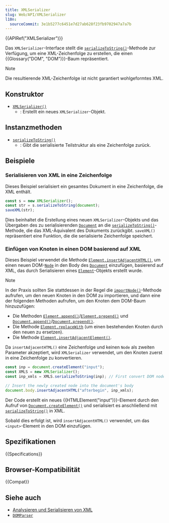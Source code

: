 ```yaml
---
title: XMLSerializer
slug: Web/API/XMLSerializer
l10n:
  sourceCommit: 3e1b5277c6451e7d27ab628f23fb9702947a7a7b
---
```


{{APIRef("XMLSerializer")}}

Das `XMLSerializer`-Interface stellt die [`serializeToString()`](/de/docs/Web/API/XMLSerializer/serializeToString)-Methode zur Verfügung, um eine XML-Zeichenfolge zu erstellen, die einen {{Glossary("DOM", "DOM")}}-Baum repräsentiert.

> [!NOTE]
> Die resultierende XML-Zeichenfolge ist nicht garantiert wohlgeformtes XML.

## Konstruktor

- [`XMLSerializer()`](/de/docs/Web/API/XMLSerializer/XMLSerializer)
  - : Erstellt ein neues `XMLSerializer`-Objekt.

## Instanzmethoden

- [`serializeToString()`](/de/docs/Web/API/XMLSerializer/serializeToString)
  - : Gibt die serialisierte Teilstruktur als eine Zeichenfolge zurück.

## Beispiele

### Serialisieren von XML in eine Zeichenfolge

Dieses Beispiel serialisiert ein gesamtes Dokument in eine Zeichenfolge, die XML enthält.

```js
const s = new XMLSerializer();
const str = s.serializeToString(document);
saveXML(str);
```

Dies beinhaltet die Erstellung eines neuen `XMLSerializer`-Objekts und das Übergaben des zu serialisierenden [`Document`](/de/docs/Web/API/Document) an die [`serializeToString()`](/de/docs/Web/API/XMLSerializer/serializeToString)-Methode, die das XML-Äquivalent des Dokuments zurückgibt. `saveXML()` repräsentiert eine Funktion, die die serialisierte Zeichenfolge speichert.

### Einfügen von Knoten in einen DOM basierend auf XML

Dieses Beispiel verwendet die Methode [`Element.insertAdjacentHTML()`](/de/docs/Web/API/Element/insertAdjacentHTML), um einen neuen DOM-[`Node`](/de/docs/Web/API/Node) in den Body des [`Document`](/de/docs/Web/API/Document) einzufügen, basierend auf XML, das durch Serialisieren eines [`Element`](/de/docs/Web/API/Element)-Objekts erstellt wurde.

> [!NOTE]
> In der Praxis sollten Sie stattdessen in der Regel die [`importNode()`](/de/docs/Web/API/Document/importNode)-Methode aufrufen, um den neuen Knoten in den DOM zu importieren, und dann eine der folgenden Methoden aufrufen, um den Knoten dem DOM-Baum hinzuzufügen:
>
> - Die Methoden [`Element.append()`](/de/docs/Web/API/Element/append)/[`Element.prepend()`](/de/docs/Web/API/Element/prepend) und [`Document.append()`](/de/docs/Web/API/Document/append)/[`Document.prepend()`](/de/docs/Web/API/Document/prepend).
> - Die Methode [`Element.replaceWith`](/de/docs/Web/API/Element/replaceWith) (um einen bestehenden Knoten durch den neuen zu ersetzen).
> - Die Methode [`Element.insertAdjacentElement()`](/de/docs/Web/API/Element/insertAdjacentElement).

Da `insertAdjacentHTML()` eine Zeichenfolge und keinen `Node` als zweiten Parameter akzeptiert, wird `XMLSerializer` verwendet, um den Knoten zuerst in eine Zeichenfolge zu konvertieren.

```js
const inp = document.createElement("input");
const XMLS = new XMLSerializer();
const inp_xmls = XMLS.serializeToString(inp); // First convert DOM node into a string

// Insert the newly created node into the document's body
document.body.insertAdjacentHTML("afterbegin", inp_xmls);
```

Der Code erstellt ein neues {{HTMLElement("input")}}-Element durch den Aufruf von [`Document.createElement()`](/de/docs/Web/API/Document/createElement) und serialisiert es anschließend mit [`serializeToString()`](/de/docs/Web/API/XMLSerializer/serializeToString) in XML.

Sobald dies erfolgt ist, wird `insertAdjacentHTML()` verwendet, um das `<input>`-Element in den DOM einzufügen.

## Spezifikationen

{{Specifications}}

## Browser-Kompatibilität

{{Compat}}

## Siehe auch

- [Analysieren und Serialisieren von XML](/de/docs/Web/XML/Guides/Parsing_and_serializing_XML)
- [`DOMParser`](/de/docs/Web/API/DOMParser)
